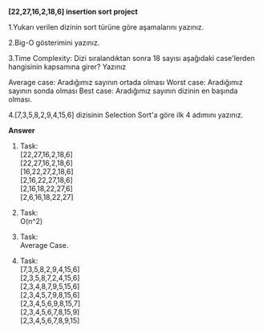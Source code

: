 **[22,27,16,2,18,6]  insertion sort project**

1.Yukarı verilen dizinin sort türüne göre aşamalarını yazınız.

2.Big-O gösterimini yazınız.

3.Time Complexity: Dizi sıralandıktan sonra 18 sayısı aşağıdaki case'lerden hangisinin kapsamına girer? Yazınız

   Average case: Aradığımız sayının ortada olması
   Worst case: Aradığımız sayının sonda olması
   Best case: Aradığımız sayının dizinin en başında olması.


4.[7,3,5,8,2,9,4,15,6] dizisinin Selection Sort'a göre ilk 4 adımını yazınız.


**Answer**
1. Task: <br>
   [22,27,16,2,18,6]<br>
   [22,27,16,2,18,6]<br>
   [16,22,27,2,18,6]<br>
   [2,16,22,27,18,6]<br>
   [2,16,18,22,27,6]<br>
   [2,6,16,18,22,27]<br>

2. Task: <br>
    O(n^2)<br>

3. Task:<br>
    Average Case.<br>

4. Task:<br>
    [7,3,5,8,2,9,4,15,6]<br>
    [2,3,5,8,7,2,4,15,6]<br>
    [2,3,4,8,7,9,5,15,6]<br>
    [2,3,4,5,7,9,8,15,6]<br>
    [2,3,4,5,6,9,8,15,7]<br>
    [2,3,4,5,6,7,8,15,9]<br>
    [2,3,4,5,6,7,8,9,15]<br>


  